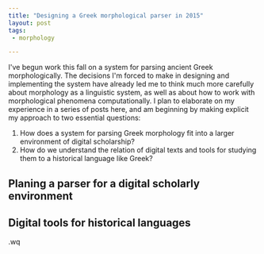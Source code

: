 ```yaml
---
title: "Designing a Greek morphological parser in 2015"
layout: post
tags:
 - morphology

---
```


I've begun work this fall on a system for parsing ancient Greek morphologically.  The decisions I'm forced to make in designing and implementing the system have already led me to think much more carefully about morphology as a linguistic system, as well as about how to work with morphological phenomena computationally.  I plan to elaborate on my experience in a series of posts here, and am beginning by making explicit my approach to two essential questions:

1. How does a system for parsing Greek morphology fit into a larger environment of digital scholarship?
1. How do we understand the relation of digital texts and tools for studying them to a historical language like Greek?


## Planing a parser for a digital scholarly environment





## Digital tools for historical languages










.wq

